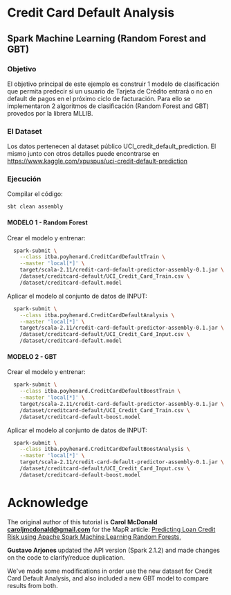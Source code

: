 # Credit Card Default Analysis
## Spark Machine Learning (Random Forest and GBT)

### Objetivo
El objetivo principal de este ejemplo es construir 1 modelo de clasificación que permita predecir si un usuario de Tarjeta de Crédito entrará o no en default de pagos en el próximo ciclo de facturación. Para ello se implementaron 2 algoritmos de clasificación (Random Forest and GBT) provedos por la librera MLLIB.

### El Dataset
Los datos pertenecen al dataset público UCI_credit_default_prediction. El mismo junto con otros detalles puede encontrarse en https://www.kaggle.com/xpuspus/uci-credit-default-prediction


### Ejecución

Compilar el código:
```bash
sbt clean assembly
```

#### MODELO 1 - Random Forest

Crear el modelo y entrenar:
```bash
  spark-submit \
    --class itba.poyhenard.CreditCardDefaultTrain \
    --master 'local[*]' \
    target/scala-2.11/credit-card-default-predictor-assembly-0.1.jar \
    /dataset/creditcard-default/UCI_Credit_Card_Train.csv \
    /dataset/creditcard-default.model
```

Aplicar el modelo al conjunto de datos de INPUT:
```bash
  spark-submit \
    --class itba.poyhenard.CreditCardDefaultAnalysis \
    --master 'local[*]' \
    target/scala-2.11/credit-card-default-predictor-assembly-0.1.jar \
    /dataset/creditcard-default/UCI_Credit_Card_Input.csv \
    /dataset/creditcard-default.model
```

#### MODELO 2 - GBT

Crear el modelo y entrenar:
```bash
  spark-submit \
    --class itba.poyhenard.CreditCardDefaultBoostTrain \
    --master 'local[*]' \
    target/scala-2.11/credit-card-default-predictor-assembly-0.1.jar \
    /dataset/creditcard-default/UCI_Credit_Card_Train.csv \
    /dataset/creditcard-default-boost.model
```

Aplicar el modelo al conjunto de datos de INPUT:
```bash
  spark-submit \
    --class itba.poyhenard.CreditCardDefaultBoostAnalysis \
    --master 'local[*]' \
    target/scala-2.11/credit-card-default-predictor-assembly-0.1.jar \
    /dataset/creditcard-default/UCI_Credit_Card_Input.csv \
    /dataset/creditcard-default-boost.model
```

# Acknowledge
The original author of this tutorial is **Carol McDonald <caroljmcdonald@gmail.com>** for the MapR article: [Predicting Loan Credit Risk using Apache Spark Machine Learning Random Forests](https://mapr.com/blog/predicting-loan-credit-risk-using-apache-spark-machine-learning-random-forests/), 

**Gustavo Arjones <arjones>** updated the API version (Spark 2.1.2) and made changes on the code to clarify/reduce duplication.
  
We've made some modifications in order use the new dataset for Credit Card Default Analysis, and also included a new GBT model to compare results from both.
  

